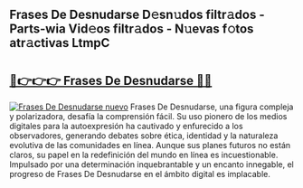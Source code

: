 ## Frases De Desnudarse D𝚎sn𝚞dos filtr𝚊dos - Parts-wia Vid𝚎os filtr𝚊dos - N𝚞evas f𝚘tos atr𝚊ctivas LtmpC

# <h2><a href="http://mbbh9ao.tromn.icu/?c=Frases+De+Desnudarse">🔗👉👉👉 Frases De Desnudarse 🔗🔗</a></h2>

[![Frases De Desnudarse nuevo](https://i.imgur.com/pEAQMta.gif)](http://mbbh9ao.tromn.icu/?c=Frases+De+Desnudarse)
Frases De Desnudarse, una figura compleja y polarizadora, desafía la comprensión fácil. Su uso pionero de los medios digitales para la autoexpresión ha cautivado y enfurecido a los observadores, generando debates sobre ética, identidad y la naturaleza evolutiva de las comunidades en línea. Aunque sus planes futuros no están claros, su papel en la redefinición del mundo en línea es incuestionable. Impulsado por una determinación inquebrantable y un encanto innegable, el progreso de Frases De Desnudarse en el ámbito digital es implacable.
